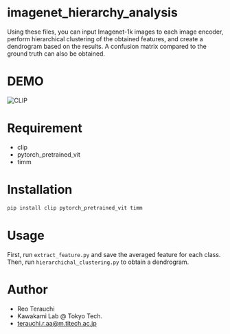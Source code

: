 # imagenet_hierarchy_analysis
Using these files, you can input Imagenet-1k images to each image encoder, perform hierarchical clustering of the obtained features, and create a dendrogram based on the results.
A confusion matrix compared to the ground truth can also be obtained. 

# DEMO
 ![CLIP](CLIP.png)
 
# Requirement
 
* clip
* pytorch_pretrained_vit
* timm
 
# Installation
  
```bash
pip install clip pytorch_pretrained_vit timm
```
 
# Usage
 
First, run `extract_feature.py` and save the averaged feature for each class.
Then, run `hierarchichal_clustering.py` to obtain a dendrogram.
 
 
# Author
  
* Reo Terauchi
* Kawakami Lab @ Tokyo Tech.
* terauchi.r.aa@m.titech.ac.jp
